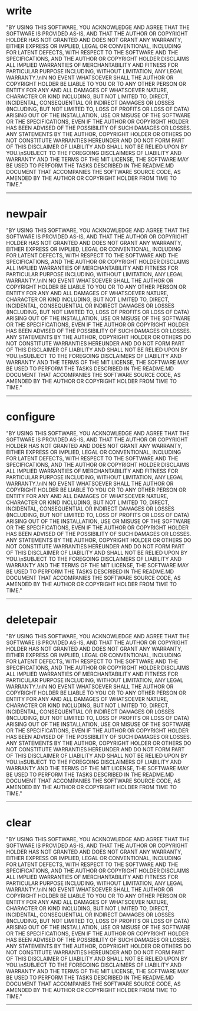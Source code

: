 <h1 class="contract"> write </h1>

"BY USING THIS SOFTWARE, YOU ACKNOWLEDGE AND AGREE THAT THE SOFTWARE IS PROVIDED AS-IS, AND THAT THE AUTHOR OR COPYRIGHT HOLDER HAS NOT GRANTED AND DOES NOT GRANT ANY WARRANTY, EITHER EXPRESS OR IMPLIED, LEGAL OR CONVENTIONAL, INCLUDING FOR LATENT DEFECTS, WITH RESPECT TO THE SOFTWARE AND THE SPECIFICATIONS, AND THE AUTHOR OR COPYRIGHT HOLDER DISCLAIMS ALL IMPLIED WARRANTIES OF MERCHANTABILITY AND FITNESS FOR PARTICULAR PURPOSE INCLUDING, WITHOUT LIMITATION, ANY LEGAL WARRANTY.\nIN NO EVENT WHATSOEVER SHALL THE AUTHOR OR COPYRIGHT HOLDER BE LIABLE TO YOU OR TO ANY OTHER PERSON OR ENTITY FOR ANY AND ALL DAMAGES OF WHATSOEVER NATURE, CHARACTER OR KIND INCLUDING, BUT NOT LIMITED TO, DIRECT, INCIDENTAL, CONSEQUENTIAL OR INDIRECT DAMAGES OR LOSSES (INCLUDING, BUT NOT LIMITED TO, LOSS OF PROFITS OR LOSS OF DATA) ARISING OUT OF THE INSTALLATION, USE OR MISUSE OF THE SOFTWARE OR THE SPECIFICATIONS, EVEN IF THE AUTHOR OR COPYRIGHT HOLDER HAS BEEN ADVISED OF THE POSSIBILITY OF SUCH DAMAGES OR LOSSES. ANY STATEMENTS BY THE AUTHOR, COPYRIGHT HOLDER OR OTHERS DO NOT CONSTITUTE WARRANTIES HEREUNDER AND DO NOT FORM PART OF THIS DISCLAIMER OF LIABILITY AND SHALL NOT BE RELIED UPON BY YOU.\nSUBJECT TO THE FOREGOING DISCLAIMERS OF LIABILITY AND WARRANTY AND THE TERMS OF THE MIT LICENSE, THE SOFTWARE MAY BE USED TO PERFORM THE TASKS DESCRIBED IN THE README.MD DOCUMENT THAT ACCOMPANIES THE SOFTWARE SOURCE CODE, AS AMENDED BY THE AUTHOR OR COPYRIGHT HOLDER FROM TIME TO TIME."

---

<h1 class="contract"> newpair </h1>

"BY USING THIS SOFTWARE, YOU ACKNOWLEDGE AND AGREE THAT THE SOFTWARE IS PROVIDED AS-IS, AND THAT THE AUTHOR OR COPYRIGHT HOLDER HAS NOT GRANTED AND DOES NOT GRANT ANY WARRANTY, EITHER EXPRESS OR IMPLIED, LEGAL OR CONVENTIONAL, INCLUDING FOR LATENT DEFECTS, WITH RESPECT TO THE SOFTWARE AND THE SPECIFICATIONS, AND THE AUTHOR OR COPYRIGHT HOLDER DISCLAIMS ALL IMPLIED WARRANTIES OF MERCHANTABILITY AND FITNESS FOR PARTICULAR PURPOSE INCLUDING, WITHOUT LIMITATION, ANY LEGAL WARRANTY.\nIN NO EVENT WHATSOEVER SHALL THE AUTHOR OR COPYRIGHT HOLDER BE LIABLE TO YOU OR TO ANY OTHER PERSON OR ENTITY FOR ANY AND ALL DAMAGES OF WHATSOEVER NATURE, CHARACTER OR KIND INCLUDING, BUT NOT LIMITED TO, DIRECT, INCIDENTAL, CONSEQUENTIAL OR INDIRECT DAMAGES OR LOSSES (INCLUDING, BUT NOT LIMITED TO, LOSS OF PROFITS OR LOSS OF DATA) ARISING OUT OF THE INSTALLATION, USE OR MISUSE OF THE SOFTWARE OR THE SPECIFICATIONS, EVEN IF THE AUTHOR OR COPYRIGHT HOLDER HAS BEEN ADVISED OF THE POSSIBILITY OF SUCH DAMAGES OR LOSSES. ANY STATEMENTS BY THE AUTHOR, COPYRIGHT HOLDER OR OTHERS DO NOT CONSTITUTE WARRANTIES HEREUNDER AND DO NOT FORM PART OF THIS DISCLAIMER OF LIABILITY AND SHALL NOT BE RELIED UPON BY YOU.\nSUBJECT TO THE FOREGOING DISCLAIMERS OF LIABILITY AND WARRANTY AND THE TERMS OF THE MIT LICENSE, THE SOFTWARE MAY BE USED TO PERFORM THE TASKS DESCRIBED IN THE README.MD DOCUMENT THAT ACCOMPANIES THE SOFTWARE SOURCE CODE, AS AMENDED BY THE AUTHOR OR COPYRIGHT HOLDER FROM TIME TO TIME."

---

<h1 class="contract"> configure </h1>

"BY USING THIS SOFTWARE, YOU ACKNOWLEDGE AND AGREE THAT THE SOFTWARE IS PROVIDED AS-IS, AND THAT THE AUTHOR OR COPYRIGHT HOLDER HAS NOT GRANTED AND DOES NOT GRANT ANY WARRANTY, EITHER EXPRESS OR IMPLIED, LEGAL OR CONVENTIONAL, INCLUDING FOR LATENT DEFECTS, WITH RESPECT TO THE SOFTWARE AND THE SPECIFICATIONS, AND THE AUTHOR OR COPYRIGHT HOLDER DISCLAIMS ALL IMPLIED WARRANTIES OF MERCHANTABILITY AND FITNESS FOR PARTICULAR PURPOSE INCLUDING, WITHOUT LIMITATION, ANY LEGAL WARRANTY.\nIN NO EVENT WHATSOEVER SHALL THE AUTHOR OR COPYRIGHT HOLDER BE LIABLE TO YOU OR TO ANY OTHER PERSON OR ENTITY FOR ANY AND ALL DAMAGES OF WHATSOEVER NATURE, CHARACTER OR KIND INCLUDING, BUT NOT LIMITED TO, DIRECT, INCIDENTAL, CONSEQUENTIAL OR INDIRECT DAMAGES OR LOSSES (INCLUDING, BUT NOT LIMITED TO, LOSS OF PROFITS OR LOSS OF DATA) ARISING OUT OF THE INSTALLATION, USE OR MISUSE OF THE SOFTWARE OR THE SPECIFICATIONS, EVEN IF THE AUTHOR OR COPYRIGHT HOLDER HAS BEEN ADVISED OF THE POSSIBILITY OF SUCH DAMAGES OR LOSSES. ANY STATEMENTS BY THE AUTHOR, COPYRIGHT HOLDER OR OTHERS DO NOT CONSTITUTE WARRANTIES HEREUNDER AND DO NOT FORM PART OF THIS DISCLAIMER OF LIABILITY AND SHALL NOT BE RELIED UPON BY YOU.\nSUBJECT TO THE FOREGOING DISCLAIMERS OF LIABILITY AND WARRANTY AND THE TERMS OF THE MIT LICENSE, THE SOFTWARE MAY BE USED TO PERFORM THE TASKS DESCRIBED IN THE README.MD DOCUMENT THAT ACCOMPANIES THE SOFTWARE SOURCE CODE, AS AMENDED BY THE AUTHOR OR COPYRIGHT HOLDER FROM TIME TO TIME."

---

<h1 class="contract"> deletepair </h1>

"BY USING THIS SOFTWARE, YOU ACKNOWLEDGE AND AGREE THAT THE SOFTWARE IS PROVIDED AS-IS, AND THAT THE AUTHOR OR COPYRIGHT HOLDER HAS NOT GRANTED AND DOES NOT GRANT ANY WARRANTY, EITHER EXPRESS OR IMPLIED, LEGAL OR CONVENTIONAL, INCLUDING FOR LATENT DEFECTS, WITH RESPECT TO THE SOFTWARE AND THE SPECIFICATIONS, AND THE AUTHOR OR COPYRIGHT HOLDER DISCLAIMS ALL IMPLIED WARRANTIES OF MERCHANTABILITY AND FITNESS FOR PARTICULAR PURPOSE INCLUDING, WITHOUT LIMITATION, ANY LEGAL WARRANTY.\nIN NO EVENT WHATSOEVER SHALL THE AUTHOR OR COPYRIGHT HOLDER BE LIABLE TO YOU OR TO ANY OTHER PERSON OR ENTITY FOR ANY AND ALL DAMAGES OF WHATSOEVER NATURE, CHARACTER OR KIND INCLUDING, BUT NOT LIMITED TO, DIRECT, INCIDENTAL, CONSEQUENTIAL OR INDIRECT DAMAGES OR LOSSES (INCLUDING, BUT NOT LIMITED TO, LOSS OF PROFITS OR LOSS OF DATA) ARISING OUT OF THE INSTALLATION, USE OR MISUSE OF THE SOFTWARE OR THE SPECIFICATIONS, EVEN IF THE AUTHOR OR COPYRIGHT HOLDER HAS BEEN ADVISED OF THE POSSIBILITY OF SUCH DAMAGES OR LOSSES. ANY STATEMENTS BY THE AUTHOR, COPYRIGHT HOLDER OR OTHERS DO NOT CONSTITUTE WARRANTIES HEREUNDER AND DO NOT FORM PART OF THIS DISCLAIMER OF LIABILITY AND SHALL NOT BE RELIED UPON BY YOU.\nSUBJECT TO THE FOREGOING DISCLAIMERS OF LIABILITY AND WARRANTY AND THE TERMS OF THE MIT LICENSE, THE SOFTWARE MAY BE USED TO PERFORM THE TASKS DESCRIBED IN THE README.MD DOCUMENT THAT ACCOMPANIES THE SOFTWARE SOURCE CODE, AS AMENDED BY THE AUTHOR OR COPYRIGHT HOLDER FROM TIME TO TIME."

---

<h1 class="contract"> clear </h1>

"BY USING THIS SOFTWARE, YOU ACKNOWLEDGE AND AGREE THAT THE SOFTWARE IS PROVIDED AS-IS, AND THAT THE AUTHOR OR COPYRIGHT HOLDER HAS NOT GRANTED AND DOES NOT GRANT ANY WARRANTY, EITHER EXPRESS OR IMPLIED, LEGAL OR CONVENTIONAL, INCLUDING FOR LATENT DEFECTS, WITH RESPECT TO THE SOFTWARE AND THE SPECIFICATIONS, AND THE AUTHOR OR COPYRIGHT HOLDER DISCLAIMS ALL IMPLIED WARRANTIES OF MERCHANTABILITY AND FITNESS FOR PARTICULAR PURPOSE INCLUDING, WITHOUT LIMITATION, ANY LEGAL WARRANTY.\nIN NO EVENT WHATSOEVER SHALL THE AUTHOR OR COPYRIGHT HOLDER BE LIABLE TO YOU OR TO ANY OTHER PERSON OR ENTITY FOR ANY AND ALL DAMAGES OF WHATSOEVER NATURE, CHARACTER OR KIND INCLUDING, BUT NOT LIMITED TO, DIRECT, INCIDENTAL, CONSEQUENTIAL OR INDIRECT DAMAGES OR LOSSES (INCLUDING, BUT NOT LIMITED TO, LOSS OF PROFITS OR LOSS OF DATA) ARISING OUT OF THE INSTALLATION, USE OR MISUSE OF THE SOFTWARE OR THE SPECIFICATIONS, EVEN IF THE AUTHOR OR COPYRIGHT HOLDER HAS BEEN ADVISED OF THE POSSIBILITY OF SUCH DAMAGES OR LOSSES. ANY STATEMENTS BY THE AUTHOR, COPYRIGHT HOLDER OR OTHERS DO NOT CONSTITUTE WARRANTIES HEREUNDER AND DO NOT FORM PART OF THIS DISCLAIMER OF LIABILITY AND SHALL NOT BE RELIED UPON BY YOU.\nSUBJECT TO THE FOREGOING DISCLAIMERS OF LIABILITY AND WARRANTY AND THE TERMS OF THE MIT LICENSE, THE SOFTWARE MAY BE USED TO PERFORM THE TASKS DESCRIBED IN THE README.MD DOCUMENT THAT ACCOMPANIES THE SOFTWARE SOURCE CODE, AS AMENDED BY THE AUTHOR OR COPYRIGHT HOLDER FROM TIME TO TIME."

---